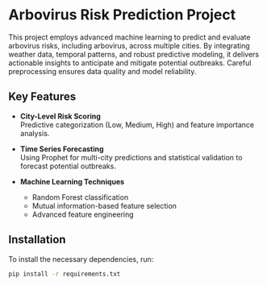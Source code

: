 # Arbovirus Risk Prediction Project

This project employs advanced machine learning to predict and evaluate arbovirus risks, including arbovirus, across multiple cities. By integrating weather data, temporal patterns, and robust predictive modeling, it delivers actionable insights to anticipate and mitigate potential outbreaks. Careful preprocessing ensures data quality and model reliability.

## Key Features

- **City-Level Risk Scoring**  
  Predictive categorization (Low, Medium, High) and feature importance analysis.

- **Time Series Forecasting**  
  Using Prophet for multi-city predictions and statistical validation to forecast potential outbreaks.

- **Machine Learning Techniques**  
  - Random Forest classification  
  - Mutual information-based feature selection  
  - Advanced feature engineering  

## Installation

To install the necessary dependencies, run:

```bash
pip install -r requirements.txt
